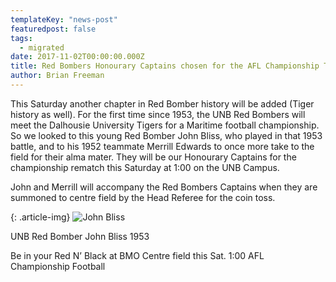 ```yaml
---
templateKey: "news-post"
featuredpost: false
tags:
  - migrated
date: 2017-11-02T00:00:00.000Z
title: Red Bombers Honourary Captains chosen for the AFL Championship This Sat.
author: Brian Freeman
---
```



This Saturday another chapter in Red Bomber history will be added (Tiger history as well). For the first time since 1953, the UNB Red Bombers will meet the Dalhousie University Tigers for a Maritime football championship. So we looked to this young Red Bomber John Bliss, who played in that 1953 battle, and to his 1952 teammate Merrill Edwards to once more take to the field for their alma mater. They will be our Honourary Captains for the championship rematch this Saturday at 1:00 on the UNB Campus.

John and Merrill will accompany the Red Bombers Captains when they are summoned to centre field by the Head Referee for the coin toss.

{: .article-img}
![John Bliss](/img/posts/2017-11-02.jpg)

UNB Red Bomber John Bliss 1953

Be in your Red N’ Black at BMO Centre field this Sat. 1:00
AFL Championship Football
